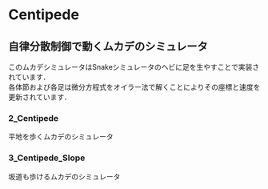 # Centipede
## 自律分散制御で動くムカデのシミュレータ <br>

このムカデシミュレータはSnakeシミュレータのヘビに足を生やすことで実装されています．　<br>
各体節および各足は微分方程式をオイラー法で解くことによりその座標と速度を更新されています．

### 2_Centipede <br>
平地を歩くムカデのシミュレータ

### 3_Centipede_Slope <br>
坂道も歩けるムカデのシミュレータ
